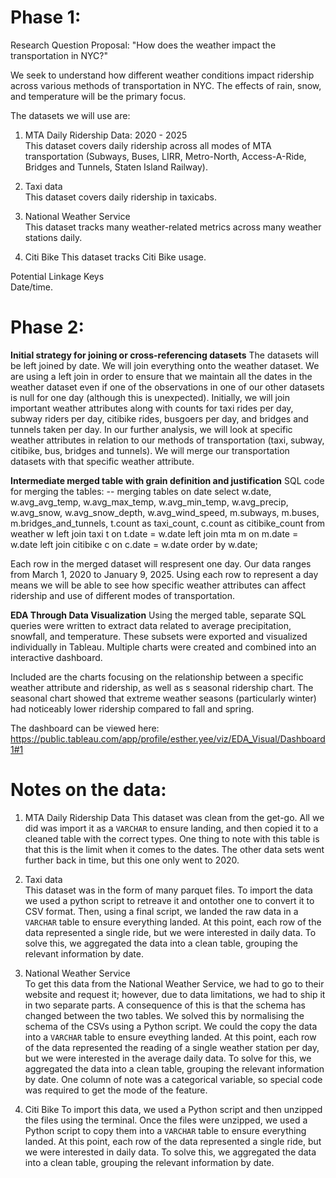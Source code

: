 # Phase 1:

Research Question Proposal:
"How does the weather impact the transportation in NYC?"

We seek to understand how different weather conditions impact ridership across various methods of transportation in NYC. The effects of rain, snow, and temperature will be the primary focus.

The datasets we will use are: 
1) MTA Daily Ridership Data: 2020 - 2025  
This dataset covers daily ridership across all modes of MTA transportation (Subways, Buses, LIRR, Metro-North, Access-A-Ride, Bridges and Tunnels, Staten Island Railway).

2) Taxi data  
This dataset covers daily ridership in taxicabs.

3) National Weather Service  
This dataset tracks many weather-related metrics across many weather stations daily.

4) Citi Bike
This dataset tracks Citi Bike usage.


Potential Linkage Keys  
Date/time.

# Phase 2:

**Initial strategy for joining or cross-referencing datasets**
The datasets will be left joined by date. We will join everything onto the weather dataset.
We are using a left join in order to ensure that we maintain all the dates in the weather dataset even if one of the observations in one of our other datasets is null for one day (although this is unexpected).
Initially, we will join important weather attributes along with counts for taxi rides per day, subway riders per day, citibike rides, busgoers per day, and bridges and tunnels taken per day.
In our further analysis, we will look at specific weather attributes in relation to our methods of transportation (taxi, subway, citibike, bus, bridges and tunnels). 
We will merge our transportation datasets with that specific weather attribute. 

**Intermediate merged table with grain definition and justification**
SQL code for merging the tables:
-- merging tables on date
select w.date, w.avg_avg_temp, w.avg_max_temp, w.avg_min_temp, w.avg_precip, w.avg_snow, w.avg_snow_depth, w.avg_wind_speed, m.subways, m.buses, m.bridges_and_tunnels, t.count as taxi_count, c.count as citibike_count 
from weather w
left join taxi t on t.date = w.date
left join mta m on m.date = w.date
left join citibike c on c.date = w.date
order by w.date;

Each row in the merged dataset will respresent one day. Our data ranges from March 1, 2020 to January 9, 2025.
Using each row to represent a day means we will be able to see how specific weather attributes can affect ridership and use of different modes of transportation.

**EDA Through Data Visualization**
Using the merged table, separate SQL queries were written to extract data related to average precipitation, snowfall, and temperature. These subsets were exported and visualized individually in Tableau. Multiple charts were created and combined into an interactive dashboard.

Included are the charts focusing on the relationship between a specific weather attribute and ridership, as well as s seasonal ridership chart.  The seasonal chart showed that extreme weather seasons (particularly winter) had noticeably lower ridership compared to fall and spring.

The dashboard can be viewed here: https://public.tableau.com/app/profile/esther.yee/viz/EDA_Visual/Dashboard1#1

# Notes on the data:
1) MTA Daily Ridership Data
This dataset was clean from the get-go. All we did was import it as a ```VARCHAR``` to ensure landing, and then copied it to a cleaned table with the correct types. One thing to note with this table is that this is the limit when it comes to the dates. The other data sets went further back in time, but this one only went to 2020.

2) Taxi data  
This dataset was in the form of many parquet files. To import the data we used a python script to retreave it and ontother one to convert it to CSV format. Then, using a final script, we landed the raw data in a ```VARCHAR``` table to ensure everything landed. At this point, each row of the data represented a single ride, but we were interested in daily data. To solve this, we aggregated the data into a clean table, grouping the relevant information by date.

3) National Weather Service  
To get this data from the National Weather Service, we had to go to their website and request it; however, due to data limitations, we had to ship it in two separate parts. A consequence of this is that the schema has changed between the two tables. We solved this by normalising the schema of the CSVs using a Python script. We could the copy the data into a ```VARCHAR``` table to ensure eveything landed. At this point, each row of the data represented the reading of a single weather station per day, but we were interested in the average daily data. To solve for this, we aggregated the data into a clean table, grouping the relevant information by date. One column of note was a categorical variable, so special code was required to get the mode of the feature.

6) Citi Bike
To import this data, we used a Python script and then unzipped the files using the terminal. Once the files were unzipped, we used a Python script to copy them into a ```VARCHAR``` table to ensure everything landed. At this point, each row of the data represented a single ride, but we were interested in daily data. To solve this, we aggregated the data into a clean table, grouping the relevant information by date.
